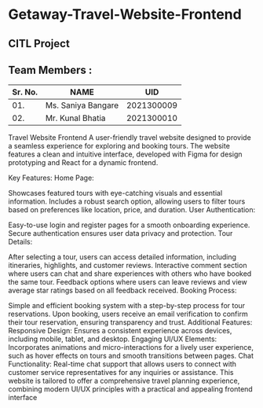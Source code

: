 # Getaway-Travel-Website-Frontend
## CITL Project
## Team Members : 

| Sr. No. | NAME | UID | 
| -- | -- | -- | 
| 01. | Ms. Saniya Bangare | 2021300009 |
| 02. | Mr. Kunal Bhatia | 2021300010 |

Travel Website Frontend
A user-friendly travel website designed to provide a seamless experience for exploring and booking tours. The website features a clean and intuitive interface, developed with Figma for design prototyping and React for a dynamic frontend.

Key Features:
Home Page:

Showcases featured tours with eye-catching visuals and essential information.
Includes a robust search option, allowing users to filter tours based on preferences like location, price, and duration.
User Authentication:

Easy-to-use login and register pages for a smooth onboarding experience.
Secure authentication ensures user data privacy and protection.
Tour Details:

After selecting a tour, users can access detailed information, including itineraries, highlights, and customer reviews.
Interactive comment section where users can chat and share experiences with others who have booked the same tour.
Feedback options where users can leave reviews and view average star ratings based on all feedback received.
Booking Process:

Simple and efficient booking system with a step-by-step process for tour reservations.
Upon booking, users receive an email verification to confirm their tour reservation, ensuring transparency and trust.
Additional Features:
Responsive Design: Ensures a consistent experience across devices, including mobile, tablet, and desktop.
Engaging UI/UX Elements: Incorporates animations and micro-interactions for a lively user experience, such as hover effects on tours and smooth transitions between pages.
Chat Functionality: Real-time chat support that allows users to connect with customer service representatives for any inquiries or assistance.
This website is tailored to offer a comprehensive travel planning experience, combining modern UI/UX principles with a practical and appealing frontend interface
